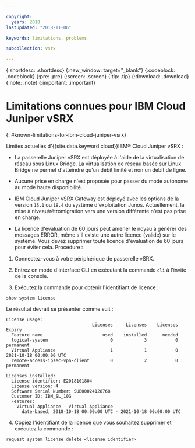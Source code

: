 ```yaml
---

copyright:
  years: 2018
lastupdated: "2018-11-06"

keywords: limitations, problems

subcollection: vsrx

---
```


{:shortdesc: .shortdesc}
{:new_window: target="_blank"}
{:codeblock: .codeblock}
{:pre: .pre}
{:screen: .screen}
{:tip: .tip}
{:download: .download}
{:note: .note}
{:important: .important}

# Limitations connues pour IBM Cloud Juniper vSRX
{: #known-limitations-for-ibm-cloud-juniper-vsrx}

Limites actuelles d'{{site.data.keyword.cloud}}IBM® Cloud Juniper vSRX :

* La passerelle Juniper vSRX est déployée à l'aide de la virtualisation de réseau sous Linux Bridge. La virtualisation de réseau basée sur Linux Bridge ne permet d'atteindre qu'un débit limité et non un débit de ligne.

* Aucune prise en charge n'est proposée pour passer du mode autonome au mode haute disponibilité.

* IBM Cloud Juniper vSRX Gateway est déployé avec les options de la version `15.1` ou `18.4` du système d'exploitation Junos. Actuellement, la mise à niveau/rétromigration vers une version différente n'est pas prise en charge.

* La licence d'évaluation de 60 jours peut amener le noyau à générer des messages ERROR, même s'il existe une autre licence (valide) sur le système. Vous devez supprimer toute licence d'évaluation de 60 jours pour éviter cela. Procédure :

1. Connectez-vous à votre périphérique de passerelle vSRX.

2. Entrez en mode d'interface CLI en exécutant la commande `cli` à l'invite de la console.

3. Exécutez la commande pour obtenir l'identifiant de licence : 

```
show system license
```
Le résultat devrait se présenter comme suit : 

```
License usage:
                                 Licenses     Licenses    Licenses    Expiry
  Feature name                       used    installed      needed
  logical-system                        0            3           0    permanent
  Virtual Appliance                     1            1           0    2021-10-18 00:00:00 UTC
  remote-access-ipsec-vpn-client        0            2           0    permanent

Licenses installed:
  License identifier: E2018101804
  License version: 4
  Software Serial Number: SUB00024128768
  Customer ID: IBM_SL_10G
  Features:
    Virtual Appliance - Virtual Appliance
      date-based, 2018-10-18 00:00:00 UTC - 2021-10-18 00:00:00 UTC
```

4. Copiez l'identifiant de la licence que vous souhaitez supprimer et exécutez la commande : 

```
request system license delete <license identifier>
```
